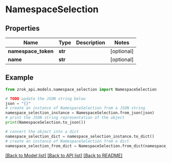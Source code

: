 # NamespaceSelection


## Properties

Name | Type | Description | Notes
------------ | ------------- | ------------- | -------------
**namespace_token** | **str** |  | [optional] 
**name** | **str** |  | [optional] 

## Example

```python
from zrok_api.models.namespace_selection import NamespaceSelection

# TODO update the JSON string below
json = "{}"
# create an instance of NamespaceSelection from a JSON string
namespace_selection_instance = NamespaceSelection.from_json(json)
# print the JSON string representation of the object
print(NamespaceSelection.to_json())

# convert the object into a dict
namespace_selection_dict = namespace_selection_instance.to_dict()
# create an instance of NamespaceSelection from a dict
namespace_selection_from_dict = NamespaceSelection.from_dict(namespace_selection_dict)
```
[[Back to Model list]](../README.md#documentation-for-models) [[Back to API list]](../README.md#documentation-for-api-endpoints) [[Back to README]](../README.md)


